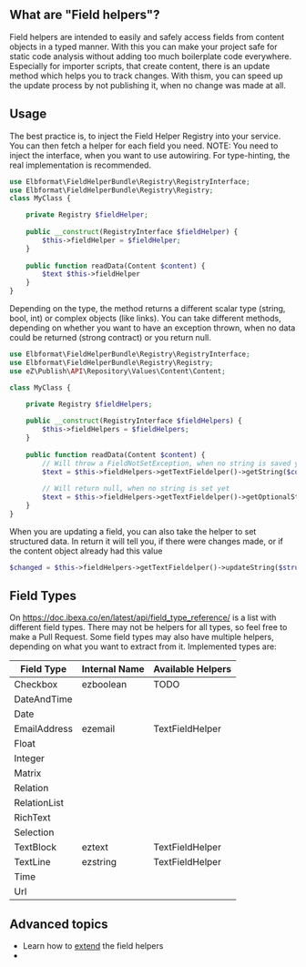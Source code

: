 ## What are "Field helpers"?
Field helpers are intended to easily and safely access fields from content objects in a typed manner. 
With this you can make your project safe for static code analysis without adding too much boilerplate code everywhere.
Especially for importer scripts, that create content, there is an update method which helps you to track changes.
With thism, you can speed up the update process by not publishing it, when no change was made at all. 

## Usage
The best practice is, to inject the Field Helper Registry into your service. 
You can then fetch a helper for each field you need.
NOTE: You need to inject the interface, when you want to use autowiring. For type-hinting, the real implementation is recommended. 
```php
use Elbformat\FieldHelperBundle\Registry\RegistryInterface;
use Elbformat\FieldHelperBundle\Registry\Registry;
class MyClass {

    private Registry $fieldHelper;
    
    public __construct(RegistryInterface $fieldHelper) {
        $this->fieldHelper = $fieldHelper;
    }
    
    public function readData(Content $content) {
        $text $this->fieldHelper
    }
}
```

Depending on the type, the method returns a different scalar type (string, bool, int) or complex objects (like links).
You can take different methods, depending on whether you want to have an exception thrown, when no data could be returned (strong contract) or you return null.
```php
use Elbformat\FieldHelperBundle\Registry\RegistryInterface;
use Elbformat\FieldHelperBundle\Registry\Registry;
use eZ\Publish\API\Repository\Values\Content\Content;

class MyClass {

    private Registry $fieldHelpers;
    
    public __construct(RegistryInterface $fieldHelpers) {
        $this->fieldHelpers = $fieldHelpers;
    }
    
    public function readData(Content $content) {
        // Will throw a FieldNotSetException, when no string is saved yet
        $text = $this->fieldHelpers->getTextFieldelper()->getString($content, 'my_field');
        
        // Will return null, when no string is set yet
        $text = $this->fieldHelpers->getTextFieldelper()->getOptionalString($content, 'my_field');
    }
}
```

When you are updating a field, you can also take the helper to set structured data.
In return it will tell you, if there were changes made, or if the content object already had this value
```php
$changed = $this->fieldHelpers->getTextFieldelper()->updateString($struct, 'my_field', 'new value', $content);
```

## Field Types
On https://doc.ibexa.co/en/latest/api/field_type_reference/ is a list with different field types. 
There may not be helpers for all types, so feel free to make a Pull Request.
Some field types may also have multiple helpers, depending on what you want to extract from it.
Implemented types are:

| Field Type   | Internal Name | Available Helpers |
| ------------ | ------------- | --- |
| Checkbox     | ezboolean     | TODO |
| DateAndTime  | 	
| Date         |
| EmailAddress | ezemail | TextFieldHelper |
| Float        |
| Integer      |
| Matrix       |
| Relation     |
| RelationList |
| RichText     |
| Selection    |
| TextBlock    | eztext       | TextFieldHelper |
| TextLine     | ezstring     | TextFieldHelper |
| Time         |
| Url          |

## Advanced topics
* Learn how to [extend](docs/extension.md) the field helpers
* 
